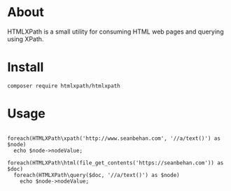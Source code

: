 
# About

HTMLXPath is a small utility for consuming HTML web pages and querying using XPath.

# Install

`composer require htmlxpath/htmlxpath`

# Usage

```<?php

foreach(HTMLXPath\xpath('http://www.seanbehan.com', '//a/text()') as $node)
  echo $node->nodeValue;

foreach(HTMLXPath\html(file_get_contents('https://seanbehan.com')) as $doc)
  foreach(HTMLXPath\query($doc, '//a/text()') as $node)
    echo $node->nodeValue;

```
